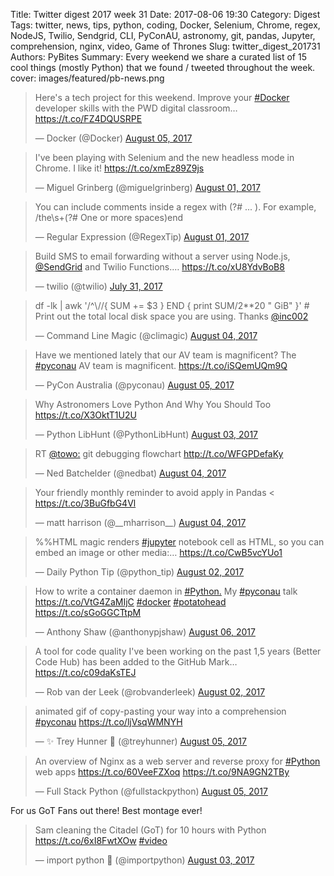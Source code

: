Title: Twitter digest 2017 week 31
Date: 2017-08-06 19:30
Category: Digest
Tags: twitter, news, tips, python, coding, Docker, Selenium, Chrome, regex, NodeJS, Twilio, Sendgrid, CLI, PyConAU, astronomy, git, pandas, Jupyter, comprehension, nginx, video, Game of Thrones
Slug: twitter_digest_201731
Authors: PyBites
Summary: Every weekend we share a curated list of 15 cool things (mostly Python) that we found / tweeted throughout the week.
cover: images/featured/pb-news.png

<blockquote class="twitter-tweet"><p>Here's a tech project for this weekend. Improve your <a href="https://twitter.com/search/#Docker" target="_blank">#Docker</a> developer skills with the PWD digital classroom… <a href="https://t.co/FZ4DQUSRPE" title="https://t.co/FZ4DQUSRPE" target="_blank">https://t.co/FZ4DQUSRPE</a></p>— Docker (@Docker) <a href="https://twitter.com/Docker/status/893834241204666368" data-datetime="2017-08-05T14:01:04+00:00">August 05, 2017</a></blockquote>

<blockquote class="twitter-tweet"><p>I've been playing with Selenium and the new headless mode in Chrome. I like it! <a href="https://t.co/xmEz89Z9js" title="https://t.co/xmEz89Z9js" target="_blank">https://t.co/xmEz89Z9js</a></p>— Miguel Grinberg (@miguelgrinberg) <a href="https://twitter.com/miguelgrinberg/status/892441877932265473" data-datetime="2017-08-01T17:48:19+00:00">August 01, 2017</a></blockquote>

<blockquote class="twitter-tweet"><p>You can include comments inside a regex with (?# ... ). For example, /the\s+(?# One or more spaces)end</p>— Regular Expression (@RegexTip) <a href="https://twitter.com/RegexTip/status/892399915304972289" data-datetime="2017-08-01T15:01:34+00:00">August 01, 2017</a></blockquote>

<blockquote class="twitter-tweet"><p>Build SMS to email forwarding without a server using Node.js, <a href="https://twitter.com/@SendGrid" target="_blank">@SendGrid</a> and Twilio Functions.… <a href="https://t.co/xU8YdvBoB8" title="https://t.co/xU8YdvBoB8" target="_blank">https://t.co/xU8YdvBoB8</a></p>— twilio (@twilio) <a href="https://twitter.com/twilio/status/892153658208604161" data-datetime="2017-07-31T22:43:02+00:00">July 31, 2017</a></blockquote>

<blockquote class="twitter-tweet"><p>df -lk | awk '/^\//{ SUM += $3 } END { print SUM/2**20 " GiB" }' # Print out the total local disk space you are using. Thanks <a href="https://twitter.com/@inc002" target="_blank">@inc002</a></p>— Command Line Magic (@climagic) <a href="https://twitter.com/climagic/status/893497473293062145" data-datetime="2017-08-04T15:42:52+00:00">August 04, 2017</a></blockquote>

<blockquote class="twitter-tweet"><p>Have we mentioned lately that our AV team is magnificent? The <a href="https://twitter.com/search/#pyconau" target="_blank">#pyconau</a> AV team is magnificent. <a href="https://t.co/iSQemUQm9Q" title="https://t.co/iSQemUQm9Q" target="_blank">https://t.co/iSQemUQm9Q</a></p>— PyCon Australia (@pyconau) <a href="https://twitter.com/pyconau/status/893629827340685312" data-datetime="2017-08-05T00:28:48+00:00">August 05, 2017</a></blockquote>

<blockquote class="twitter-tweet"><p>Why Astronomers Love Python And Why You Should Too <a href="https://t.co/X3OktT1U2U" title="https://t.co/X3OktT1U2U" target="_blank">https://t.co/X3OktT1U2U</a></p>— Python LibHunt (@PythonLibHunt) <a href="https://twitter.com/PythonLibHunt/status/893141186621222913" data-datetime="2017-08-03T16:07:07+00:00">August 03, 2017</a></blockquote>

<blockquote class="twitter-tweet"><p>RT <a href="https://twitter.com/@towo:" target="_blank">@towo:</a> git debugging flowchart <a href="http://t.co/WFGPDefaKy" title="http://t.co/WFGPDefaKy" target="_blank">http://t.co/WFGPDefaKy</a></p>— Ned Batchelder (@nedbat) <a href="https://twitter.com/nedbat/status/893523225006702592" data-datetime="2017-08-04T17:25:12+00:00">August 04, 2017</a></blockquote>

<blockquote class="twitter-tweet"><p>Your friendly monthly reminder to avoid apply in Pandas &lt; <a href="https://t.co/3BuGfbG4Vl" title="https://t.co/3BuGfbG4Vl" target="_blank">https://t.co/3BuGfbG4Vl</a></p>— matt harrison (@__mharrison__) <a href="https://twitter.com/__mharrison__/status/893318300968509440" data-datetime="2017-08-04T03:50:54+00:00">August 04, 2017</a></blockquote>

<blockquote class="twitter-tweet"><p>%%HTML magic renders <a href="https://twitter.com/search/#jupyter" target="_blank">#jupyter</a> notebook cell as HTML, so you can embed an image or other media:… <a href="https://t.co/CwB5vcYUo1" title="https://t.co/CwB5vcYUo1" target="_blank">https://t.co/CwB5vcYUo1</a></p>— Daily Python Tip (@python_tip) <a href="https://twitter.com/python_tip/status/892671812160684032" data-datetime="2017-08-02T09:01:59+00:00">August 02, 2017</a></blockquote>

<blockquote class="twitter-tweet"><p>How to write a container daemon in <a href="https://twitter.com/search/#Python." target="_blank">#Python.</a> My <a href="https://twitter.com/search/#pyconau" target="_blank">#pyconau</a> talk <a href="https://t.co/VtG4ZaMIjC" title="https://t.co/VtG4ZaMIjC" target="_blank">https://t.co/VtG4ZaMIjC</a> <a href="https://twitter.com/search/#docker" target="_blank">#docker</a> <a href="https://twitter.com/search/#potatohead" target="_blank">#potatohead</a> <a href="https://t.co/sGoGGCTtpM" title="https://t.co/sGoGGCTtpM" target="_blank">https://t.co/sGoGGCTtpM</a></p>— Anthony Shaw (@anthonypjshaw) <a href="https://twitter.com/anthonypjshaw/status/894007303392776192" data-datetime="2017-08-06T01:28:45+00:00">August 06, 2017</a></blockquote>

<blockquote class="twitter-tweet"><p>A tool for code quality I've been working on the past 1,5 years (Better Code Hub) has been added to the GitHub Mark… <a href="https://t.co/c09daKsTEJ" title="https://t.co/c09daKsTEJ" target="_blank">https://t.co/c09daKsTEJ</a></p>— Rob van der Leek (@robvanderleek) <a href="https://twitter.com/robvanderleek/status/892683617427750912" data-datetime="2017-08-02T09:48:54+00:00">August 02, 2017</a></blockquote>

<blockquote class="twitter-tweet"><p>animated gif of copy-pasting your way into a comprehension <a href="https://twitter.com/search/#pyconau" target="_blank">#pyconau</a> <a href="https://t.co/ljVsqWMNYH" title="https://t.co/ljVsqWMNYH" target="_blank">https://t.co/ljVsqWMNYH</a></p>— ✨ Trey Hunner 🐍 (@treyhunner) <a href="https://twitter.com/treyhunner/status/893653384355397632" data-datetime="2017-08-05T02:02:24+00:00">August 05, 2017</a></blockquote>

<blockquote class="twitter-tweet"><p>An overview of Nginx as a web server and reverse proxy for <a href="https://twitter.com/search/#Python" target="_blank">#Python</a> web apps <a href="https://t.co/60VeeFZXoq" title="https://t.co/60VeeFZXoq" target="_blank">https://t.co/60VeeFZXoq</a> <a href="https://t.co/9NA9GN2TBy" title="https://t.co/9NA9GN2TBy" target="_blank">https://t.co/9NA9GN2TBy</a></p>— Full Stack Python (@fullstackpython) <a href="https://twitter.com/fullstackpython/status/893884827891642373" data-datetime="2017-08-05T17:22:05+00:00">August 05, 2017</a></blockquote>

For us GoT Fans out there! Best montage ever!

<blockquote class="twitter-tweet"><p>Sam cleaning the Citadel (GoT) for 10 hours with Python <a href="https://t.co/6xI8FwtXOw" title="https://t.co/6xI8FwtXOw" target="_blank">https://t.co/6xI8FwtXOw</a> <a href="https://twitter.com/search/#video" target="_blank">#video</a></p>— import python 🐍 (@importpython) <a href="https://twitter.com/importpython/status/893171976642023425" data-datetime="2017-08-03T18:09:28+00:00">August 03, 2017</a></blockquote>